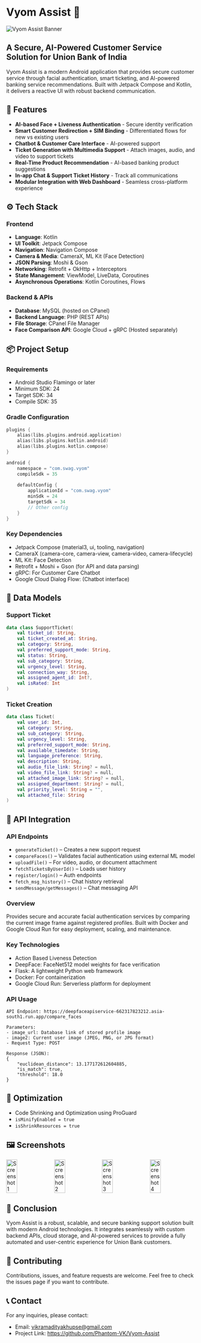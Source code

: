 # Vyom Assist 📱

![Vyom Assist Banner](app/src/main/res/drawable/logo.png)

## A Secure, AI-Powered Customer Service Solution for Union Bank of India

Vyom Assist is a modern Android application that provides secure customer service through facial authentication, smart ticketing, and AI-powered banking service recommendations. Built with Jetpack Compose and Kotlin, it delivers a reactive UI with robust backend communication.

## 🚀 Features

- **AI-based Face + Liveness Authentication** - Secure identity verification
- **Smart Customer Redirection + SIM Binding** - Differentiated flows for new vs existing users
- **Chatbot & Customer Care Interface** - AI-powered support
- **Ticket Generation with Multimedia Support** - Attach images, audio, and video to support tickets
- **Real-Time Product Recommendation** - AI-based banking product suggestions
- **In-app Chat & Support Ticket History** - Track all communications
- **Modular Integration with Web Dashboard** - Seamless cross-platform experience

## ⚙️ Tech Stack

### Frontend
- **Language**: Kotlin
- **UI Toolkit**: Jetpack Compose
- **Navigation**: Navigation Compose
- **Camera & Media**: CameraX, ML Kit (Face Detection)
- **JSON Parsing**: Moshi & Gson
- **Networking**: Retrofit + OkHttp + Interceptors
- **State Management**: ViewModel, LiveData, Coroutines
- **Asynchronous Operations**: Kotlin Coroutines, Flows

### Backend & APIs
- **Database**: MySQL (hosted on CPanel)
- **Backend Language**: PHP (REST APIs)
- **File Storage**: CPanel File Manager
- **Face Comparison API**: Google Cloud + gRPC (Hosted separately)

## 📦 Project Setup

### Requirements
- Android Studio Flamingo or later
- Minimum SDK: 24
- Target SDK: 34
- Compile SDK: 35

### Gradle Configuration
```kotlin
plugins {
    alias(libs.plugins.android.application)
    alias(libs.plugins.kotlin.android)
    alias(libs.plugins.kotlin.compose)
}

android {
    namespace = "com.swag.vyom"
    compileSdk = 35
    
    defaultConfig {
        applicationId = "com.swag.vyom"
        minSdk = 24
        targetSdk = 34
        // Other config
    }
}
```

### Key Dependencies
- Jetpack Compose (material3, ui, tooling, navigation)
- CameraX (camera-core, camera-view, camera-video, camera-lifecycle)
- ML Kit: Face Detection
- Retrofit + Moshi + Gson (for API and data parsing)
- gRPC: For Customer Care Chatbot
- Google Cloud Dialog Flow: (Chatbot interface)

## 📂 Data Models


### Support Ticket
```kotlin
data class SupportTicket(
    val ticket_id: String,
    val ticket_created_at: String,
    val category: String,
    val preferred_support_mode: String,
    val status: String,
    val sub_category: String,
    val urgency_level: String,
    val connection_way: String,
    val assigned_agent_id: Int?,
    val isRated: Int
)
```

### Ticket Creation
```kotlin
data class Ticket(
    val user_id: Int,
    val category: String,
    val sub_category: String,
    val urgency_level: String,
    val preferred_support_mode: String,
    val available_timedate: String,
    val language_preference: String,
    val description: String,
    val audio_file_link: String? = null,
    val video_file_link: String? = null,
    val attached_image_link: String? = null,
    val assigned_department: String? = null,
    val priority_level: String = "",
    val attached_file: String
)
```

## 🔌 API Integration


### API Endpoints
- `generateTicket()` – Creates a new support request
- `compareFaces()` – Validates facial authentication using external ML model
- `uploadFile()` – For video, audio, or document attachment
- `fetchTicketsByUserId()` – Loads user history
- `register/login()` – Auth endpoints
- `fetch_msg_history()` – Chat history retrieval
- `sendMessage/getMessages()` – Chat messaging API




### Overview
Provides secure and accurate facial authentication services by comparing the current image frame against registered profiles. Built with Docker and Google Cloud Run for easy deployment, scaling, and maintenance.

### Key Technologies
- Action Based Liveness Detection
- DeepFace: FaceNet512 model weights for face verification
- Flask: A lightweight Python web framework
- Docker: For containerization
- Google Cloud Run: Serverless platform for deployment

### API Usage
```
API Endpoint: https://deepfaceapiservice-662317823212.asia-south1.run.app/compare_faces

Parameters:
- image_url: Database link of stored profile image
- image2: Current user image (JPEG, PNG, or JPG format)
- Request Type: POST

Response (JSON):
{
    "euclidean_distance": 13.177172612604885,
    "is_match": true,
    "threshold": 18.0
}
```

## 🧪 Optimization

- Code Shrinking and Optimization using ProGuard
- `isMinifyEnabled = true`
- `isShrinkResources = true`

## 🖼️ Screenshots

<div style="display: flex; justify-content: space-between;">
  <img src="app/src/main/assets/Screenshot_20250410_213124.jpg" width="24%" alt="Screenshot 1" />
  <img src="app/src/main/assets/Screenshot_20250410_213138.jpg" width="24%" alt="Screenshot 2" />
  <img src="app/src/main/assets/Screenshot_20250410_213144.jpg" width="24%" alt="Screenshot 3" />
  <img src="app/src/main/assets/Screenshot_20250410_213153.jpg" width="24%" alt="Screenshot 4" />
</div>



## 📍 Conclusion

Vyom Assist is a robust, scalable, and secure banking support solution built with modern Android technologies. It integrates seamlessly with custom backend APIs, cloud storage, and AI-powered services to provide a fully automated and user-centric experience for Union Bank customers.

## 🤝 Contributing

Contributions, issues, and feature requests are welcome. Feel free to check the issues page if you want to contribute.



## 📞 Contact

For any inquiries, please contact:
- Email: vikramadityakhupse@gmail.com
- Project Link: https://github.com/Phantom-VK/Vyom-Assist

